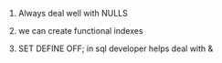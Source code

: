 1. Always deal well with NULLS

1. we can create functional indexes

1. SET DEFINE OFF; in sql developer helps deal with &
